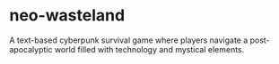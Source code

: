 # neo-wasteland
A text-based cyberpunk survival game where players navigate a post-apocalyptic world filled with technology and mystical elements.
